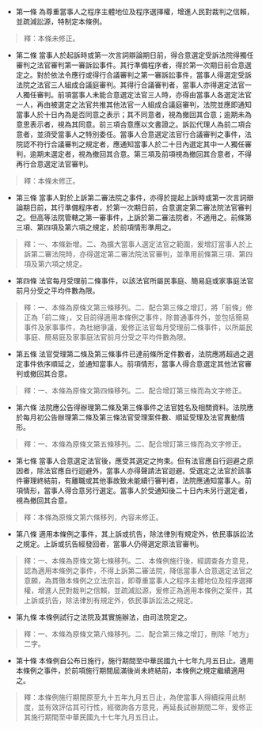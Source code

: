 * 第一條 為尊重當事人之程序主體地位及程序選擇權，增進人民對裁判之信賴，並疏減訟源，特制定本條例。

> 釋：本條未修正。

* 第二條 當事人於起訴時或第一次言詞辯論期日前，得合意選定受訴法院得獨任審判之法官審判第一審訴訟事件。其行準備程序者，得於第一次期日前合意選定之。對於依法令應行或得行合議審判之第一審訴訟事件，當事人得選定受訴法院之法官三人組成合議庭審判。其得行合議審判者，當事人亦得選定法官一人獨任審判。前項當事人未能合意選定法官三人時，亦得由當事人各選定法官一人，再由被選定之法官共推其他法官一人組成合議庭審判，法院並應即通知當事人於十日內為是否同意之表示；其不同意者，視為撤回其合意；逾期未為意思表示者，視為其同意。前三項合意應以文書證之。訴訟代理人為前二項合意者，並須受當事人之特別委任。當事人合意選定法官行合議審判之事件，法院認不符行合議審判之規定者，應通知當事人於二十日內選定其中一人獨任審判，逾期未選定者，視為撤回其合意。第三項及前項視為撤回其合意者，不得再行合意選定法官審判。

> 釋：本條未修正。

* 第三條 當事人對於上訴第二審法院之事件，亦得於提起上訴時或第一次言詞辯論期日前，其行準備程序者，於第一次期日前，合意選定第二審法院法官審判之。但高等法院管轄之第一審事件，上訴於第二審法院者，不適用之。前條第三項、第四項及第六項之規定，於前項情形準用之。

> 釋：一、本條新增。二、為擴大當事人選定法官之範圍，爰增訂當事人於上訴第二審法院時，亦得選定第二審法院法官審判，並準用前條第三項、第四項及第六項之規定。

* 第四條 法官每月受理前二條事件，以該法官所屬民事庭、簡易庭或家事庭法官前月分受之平均件數為限。

> 釋：一、本條為原條文第三條移列。二、配合第三條之增訂，將「前條」修正為「前二條」，又目前得適用本條例之事件，除普通事件外，並包括簡易事件及家事事件，為杜絕爭議，爰修正法官每月受理前二條事件，以所屬民事庭、簡易庭及家事庭法官前月分受之平均件數為限。

* 第五條 法官受理第二條及第三條事件已達前條所定件數者，法院應將超過之選定事件依序順延之，並通知當事人。前項情形，當事人得合意選定其他法官審判或撤回其合意。

> 釋：一、本條為原條文第四條移列。二、配合增訂第三條而為文字修正。

* 第六條 法院應公告得辦理第二條及第三條事件之法官姓名及相關資料。法院應於每月初公告辦理第二條及第三條法官受理案件數、順延受理及法官異動情形。

> 釋：一、本條為原條文第五條移列。二、配合增訂第三條而為文字修正。

* 第七條 當事人合意選定法官後，應受其選定之拘束。但有法官應自行迴避之原因者，除法官應自行迴避外，當事人亦得聲請法官迴避。受選定之法官於該事件審理終結前，有離職或其他事故致未能續行審判者，法院應通知當事人。前項情形，當事人得合意另行選定。當事人於受通知後二十日內未另行選定者，視為撤回其合意。

> 釋：本條為原條文第六條移列，內容未修正。

* 第八條 適用本條例之事件，其上訴或抗告，除法律別有規定外，依民事訴訟法之規定。上訴或抗告經發回者，當事人仍得選定原法官審判。

> 釋：一、本條為原條文第七條移列。二、本條例施行後，經調查各方意見，認為適用本條例之事件，不得上訴第二審法院，降低當事人合意選定法官之意願，為貫徹本條例之立法宗旨，即尊重當事人之程序主體地位及程序選擇權，增進人民對裁判之信賴，並疏減訟源，爰修正為適用本條例之案件，其上訴或抗告，除法律別有規定外，依民事訴訟法之規定。

* 第九條 本條例試行之法院及其實施辦法，由司法院定之。

> 釋：一、本條為原條文第八條移列。二、配合第三條之增訂，刪除「地方」二字。

* 第十條 本條例自公布日施行，施行期間至中華民國九十七年九月五日止。適用本條例之事件，於前項施行期間屆滿後尚未終結前，本條例之規定繼續適用之。

> 釋：本條例施行期間原至九十五年九月五日止，為使當事人得續採用此制度，並有效評估其可行性，經徵詢各方意見，再延長試辦期間二年，爰修正其施行期間至中華民國九十七年九月五日止。

